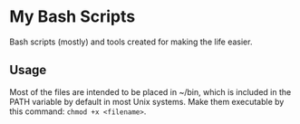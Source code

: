 # My Bash Scripts
Bash scripts (mostly) and tools created for making the life easier.

## Usage
Most of the files are intended to be placed in ~/bin, which is included in the PATH variable by default in most Unix systems. Make them executable by this command: `chmod +x <filename>`.

